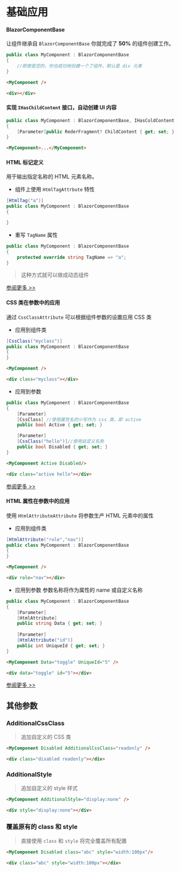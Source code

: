 # 基础应用

#### BlazorComponentBase
让组件继承自 `BlazorComponentBase` 你就完成了 **50%** 的组件创建工作。

```csharp
public class MyComponent : BlazorComponentBase
{
    //即使是空的，你也成功地创建一个了组件，默认是 div 元素
}
```
```html
<MyComponent />

<div></div>
```

#### 实现 `IHasChildContent` 接口，自动创建 UI 内容
```csharp
public class MyComponent : BlazorComponentBase, IHasColdContent
{
    [Parameter]public RederFragment? ChildContent { get; set; }
}
```
```html
<MyComponent>...</MyComponent>
```

#### HTML 标记定义
用于输出指定名称的 HTML 元素名称。
* 组件上使用 `HtmlTagAttrbute` 特性
```csharp
[HtmlTag("a")]
public class MyComponent : BlazorComponentBase
{

}

```
* 重写 `TagName` 属性
```csharp
public class MyComponent : BlazorComponentBase
{
    protected override string TagName => "a";
}
```
> 这种方式就可以做成动态组件

[参阅更多 >>](HtmlTag.md)


#### CSS 类在参数中的应用
通过 `CssClassAttribute` 可以根据组件参数的设置应用 CSS 类
* 应用到组件类
```csharp
[CssClass("myclass")]
public class MyComponent : BlazorComponentBase
{
}
```
```html
<MyComponent />

<div class="myclass"></div>
```

* 应用到参数
```csharp
public class MyComponent : BlazorComponentBase
{
    [Parameter]
    [CssClass] //使用属性名的小写作为 css 类，即 active
    public bool Active { get; set; } 

    [Parameter]
    [CssClass("hello")]//使用自定义名称
    public bool Disabled { get; set; }
}
```
```html
<MyComponent Active Disabled/>

<div class="active hello"></div>
```

[参阅更多 >>](CssClassAttribute.md)

#### HTML 属性在参数中的应用
使用 `HtmlAttributeAttribute` 将参数生产 HTML 元素中的属性

* 应用到组件类
```csharp
[HtmlAttribute("role","nav")]
public class MyComponent : BlazorComponentBase
{
}
```
```html
<MyComponent />

<div role="nav"></div>
```
* 应用到参数
参数名称将作为属性的 name 或自定义名称

```csharp
public class MyComponent : BlazorComponentBase
{
    [Parameter]
    [HtmlAttribute]
    public string Data { get; set; } 
    
    [Parameter]
    [HtmlAttribute("id")]
    public int UniqueId { get; set; } 
}
```
```html
<MyComponent Data="toggle" UniqueId="5" />

<div data="toggle" id="5"></div>
```
[参阅更多 >>](HtmlAttributeAttribute.md)

## 其他参数
### AdditionalCssClass
> 追加自定义的 CSS 类
```html
<MyComponent Disabled AdditionalCssClass="readonly" />

<div class="disabled readonly"></div>
```

### AdditionalStyle
> 追加自定义的 style 样式

```html
<MyComponent AdditionalStyle="display:none" />

<div style="display:none"></div>
```

### 覆盖原有的 class 和 style
> 直接使用 `class` 和 `style` 将完全覆盖所有配置
```html
<MyComponent Disabled class="abc" style="width:100px"/>

<div class="abc" style="width:100px"></div>
```